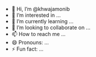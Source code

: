 - 👋 Hi, I’m @khwajamonib
- 👀 I’m interested in ...
- 🌱 I’m currently learning ...
- 💞️ I’m looking to collaborate on ...
- 📫 How to reach me ...
- 😄 Pronouns: ...
- ⚡ Fun fact: ...

<!---
khwajamonib/khwajamonib is a ✨ special ✨ repository because its `README.md` (this file) appears on your GitHub profile.
You can click the Preview link to take a look at your changes.
--->
